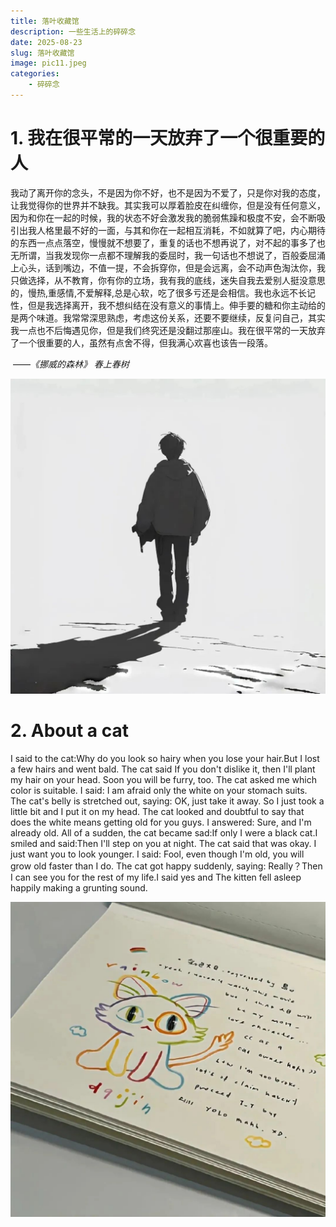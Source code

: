 ```yaml
---
title: 落叶收藏馆
description: 一些生活上的碎碎念
date: 2025-08-23
slug: 落叶收藏馆
image: pic11.jpeg
categories:
    - 碎碎念
---
```


# 1. 我在很平常的一天放弃了一个很重要的人



我动了离开你的念头，不是因为你不好，也不是因为不爱了，只是你对我的态度，让我觉得你的世界并不缺我。其实我可以厚着脸皮在纠缠你，但是没有任何意义，因为和你在一起的时候，我的状态不好会激发我的脆弱焦躁和极度不安，会不断吸引出我人格里最不好的一面，与其和你在一起相互消耗，不如就算了吧，内心期待的东西一点点落空，慢慢就不想要了，重复的话也不想再说了，对不起的事多了也无所谓，当我发现你一点都不理解我的委屈时，我一句话也不想说了，百般委屈涌上心头，话到嘴边，不值一提，不会拆穿你，但是会远离，会不动声色淘汰你，我只做选择，从不教育，你有你的立场，我有我的底线，迷失自我去爱别人挺没意思的，慢热,重感情,不爱解释,总是心软，吃了很多亏还是会相信。我也永远不长记性，但是我选择离开，我不想纠结在没有意义的事情上。伸手要的糖和你主动给的是两个味道。我常常深思熟虑，考虑这份关系，还要不要继续，反复问自己，其实我一点也不后悔遇见你，但是我们终究还是没翻过那座山。我在很平常的一天放弃了一个很重要的人，虽然有点舍不得，但我满心欢喜也该告一段落。

​																					——*《挪威的森林》 春上春树*

<img src="./index.assets/image-20250823132341941.png" alt="image-20250823132341941" style="zoom:100%;" />

# 2. About a cat

I said to the cat:Why do you look so hairy when you lose your hair.But I lost a few hairs and went bald. The cat said If you don't dislike it, then I'll plant my hair on your head. Soon you will be furry, too. The cat asked me which color is suitable. I said: I am afraid only the white on your stomach suits. The cat's belly is stretched out, saying: OK, just take it away. So I just took a little bit and I put it on my head. The cat looked and doubtful to say that does the white means getting old for you guys. I answered: Sure, and I'm already old. All of a sudden, the cat became sad:If only I were a black cat.I smiled and said:Then I'll step on you at night. The cat said that was okay. I just want you to look younger. I said: Fool, even though I'm old, you will grow old faster than I do. The cat got happy suddenly, saying: Really？Then I can see you for the rest of my life.I said yes and The kitten fell asleep happily making a grunting sound.

<img src="./index.assets/image-20250823131923373.png" alt="image-20250823131923373" style="zoom:100%;" />
